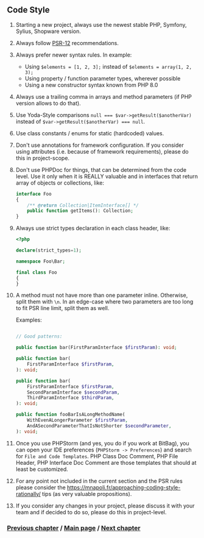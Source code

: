 ## Code Style

1. Starting a new project, always use the newest stable PHP, Symfony, Sylius, Shopware version.
2. Always follow [PSR-12](https://www.php-fig.org/psr/psr-12/) recommendations.
3. Always prefer newer syntax rules. In example:
    - Using `$elements = [1, 2, 3];` instead of `$elements = array(1, 2, 3);`
    - Using property / function parameter types, wherever possible
    - Using a new constructor syntax known from PHP 8.0
4. Always use a trailing comma in arrays and method parameters (if PHP version allows to do that).
5. Use Yoda-Style comparisons `null === $var->getResult($anotherVar)` instead of `$var->getResult($anotherVar) === null`.
6. Use class constants / enums for static (hardcoded) values.
7. Don't use annotations for framework configuration. If you consider using attributes (i.e. because of framework requirements), please do this in project-scope.
8. Don't use PHPDoc for things, that can be determined from the code level. Use it only when it is REALLY valuable and in interfaces
   that return array of objects or collections, like:

    ```php
    interface Foo
    {
        /** @return Collection|ItemInterface[] */
        public function getItems(): Collection;
    }
    ```

9. Always use strict types declaration in each class header, like:
    
    ```php
    <?php
    
    declare(strict_types=1);
    
    namespace Foo\Bar;
    
    final class Foo
    {
    }
    ```

10. A method must not have more than one parameter inline. Otherwise, split them with `\n`. In an edge-case where two
   parameters are too long to fit PSR line limit, split them as well.

    Examples:
    
    ```php
    
    // Good patterns:
    
    public function bar(FirstParamInterface $firstParam): void;
    
    public function bar(
        FirstParamInterface $firstParam,
    ): void;
    
    public function bar(
        FirstParamInterface $firstParam, 
        SecondParamInterface $secondParam,
        ThirdParamInterface $thirdParam,
    ): void;
    
    public function fooBarIsALongMethodName(
        WithEvenALongerParameter $firstParam,
        AndASecondParameterThatIsNotShorter $secondParameter,
    ): void;
    ```

11. Once you use PHPStorm (and yes, you do if you work at BitBag), you can open your IDE preferences (`PHPStorm -> Preferences`)
    and search for `File and Code Templates`. PHP Class Doc Comment, PHP File Header, PHP Interface Doc Comment are those
    templates that should at least be customized.

12. For any point not included in the current section and the PSR rules please consider the https://mnapoli.fr/approaching-coding-style-rationally/ tips (as very valuable propositions).

13. If you consider any changes in your project, please discuss it with your team and if decided to do so, please do this in project-level.

### [Previous chapter](../DevelopingPlugins.md) / [Main page](../../README.md) / [Next chapter](./2_TestingSubchapter.md)